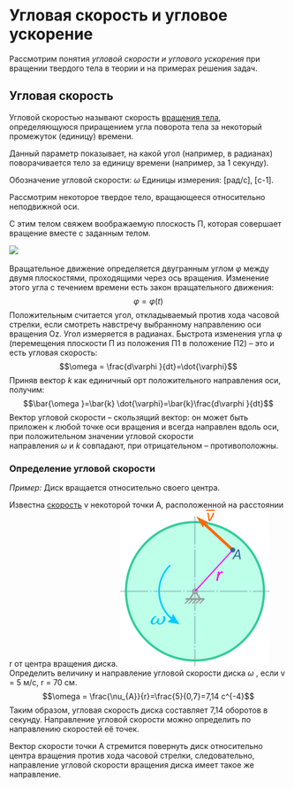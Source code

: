 # Угловая скорость и угловое ускорение 
Рассмотрим понятия _угловой скорости и углового ускорения_ при вращении твердого тела в теории и на примерах решения задач.

## Угловая скорость

Угловой скоростью называют скорость [вращения тела](https://isopromat.ru/teormeh/obzornyj-kurs/vrashenie-tverdogo-tela-vokrug-nepodvizhnoj-osi), определяющуюся приращением угла поворота тела за некоторый промежуток (единицу) времени.

Данный параметр показывает, на какой угол (например, в радианах) поворачивается тело за единицу времени (например, за 1 секунду).

Обозначение угловой скорости: $\omega$ 
Единицы измерения: [рад/с], [c-1].

Рассмотрим некоторое твердое тело, вращающееся относительно неподвижной оси.

С этим телом свяжем воображаемую плоскость П, которая совершает вращение вместе с заданным телом.

![](/Image/opredelenie-uglovoj-skorosti.png)

Вращательное движение определяется двугранным углом $\varphi$ между двумя плоскостями, проходящими через ось вращения. Изменение этого угла с течением времени есть закон вращательного движения: $$\varphi  = \varphi(t)$$
Положительным считается угол, откладываемый против хода часовой стрелки, если смотреть навстречу выбранному направлению оси вращения Oz. Угол измеряется в радианах.
Быстрота изменения угла φ (перемещения плоскости П из положения П1 в положение П2) – это и есть угловая скорость: $$\omega = \frac{d\varphi }{dt}=\dot{\varphi}$$
Приняв вектор _k_ как единичный орт положительного направления оси, получим:$$\bar{\omega }=\bar{k} \dot{\varphi}=\bar{k}\frac{d\varphi }{dt}$$
Вектор угловой скорости – скользящий вектор: он может быть приложен к любой точке оси вращения и всегда направлен вдоль оси, при положительном значении угловой скорости направления _ω_ и _k_ совпадают, при отрицательном – противоположны.


### Определение угловой скорости

_Пример:_ Диск вращается относительно своего центра.

Известна [скорость](https://isopromat.ru/teormeh/kratkaja-teoria/kinematika-skorost-tocki "Скорость точки") v некоторой точки A, расположенной на расстоянии r от центра вращения диска.
![](Image/opredelenie-uglovoj-skorosti.png)
Определить величину и направление угловой скорости диска $\omega$ , если v = 5 м/с, r = 70 см.
$$\omega = \frac{\nu_{A}}{r}=\frac{5}{0,7}=7,14 c^{-4}$$
Таким образом, угловая скорость диска составляет 7,14 оборотов в секунду. Направление угловой скорости можно определить по направлению скоростей её точек.

Вектор скорости точки A стремится повернуть диск относительно центра вращения против хода часовой стрелки, следовательно, направление угловой скорости вращения диска имеет такое же направление.
